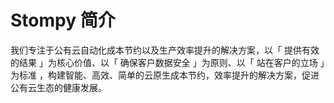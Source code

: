 # Stompy 简介
我们专注于公有云自动化成本节约以及生产效率提升的解决方案，以「 提供有效的结果 」为核心价值、以「 确保客户数据安全 」为原则、以「 站在客户的立场 」为标准 ，构建智能、高效、简单的云原生成本节约，效率提升的解决方案，促进公有云生态的健康发展。

